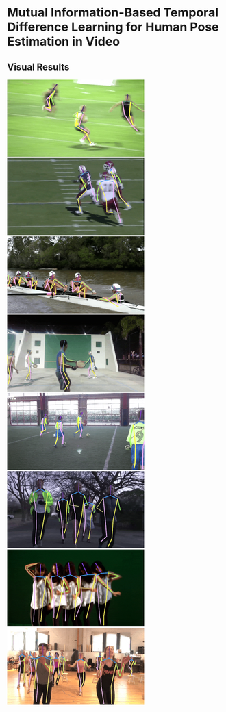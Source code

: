 # Mutual Information-Based Temporal Difference Learning for Human Pose Estimation in Video
## Visual Results
<img src="docs/reshape3.gif" alt="result" style="zoom:50%;" /><img src="docs/reshape4.gif" alt="result" style="zoom:50%;" />
&emsp;&emsp;
<img src="docs/reshape5.gif" alt="result" style="zoom:50%;" /><img src="docs/reshape6.gif" alt="result" style="zoom:50%;" /> 
&emsp;&emsp;
<img src="docs/reshape7.gif" alt="result" style="zoom:50%;" /><img src="docs/reshape8.gif" alt="result" style="zoom:50%;" />
<img src="docs/reshape9.gif" alt="result" style="zoom:50%;" /> <img src="docs/reshape11.gif" alt="result" style="zoom:50%;" />